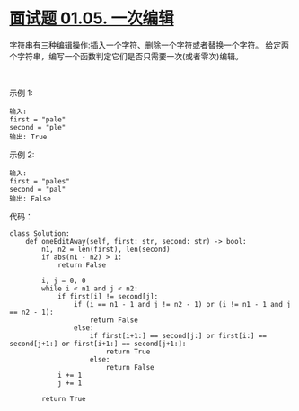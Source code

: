 # [面试题 01.05. 一次编辑](https://leetcode.cn/problems/one-away-lcci/)

字符串有三种编辑操作:插入一个字符、删除一个字符或者替换一个字符。 给定两个字符串，编写一个函数判定它们是否只需要一次(或者零次)编辑。

 

示例 1:
```
输入: 
first = "pale"
second = "ple"
输出: True
```

示例 2:
```
输入: 
first = "pales"
second = "pal"
输出: False
```

代码：
```python3
class Solution:
    def oneEditAway(self, first: str, second: str) -> bool:
        n1, n2 = len(first), len(second)
        if abs(n1 - n2) > 1:
            return False

        i, j = 0, 0
        while i < n1 and j < n2:
            if first[i] != second[j]:
                if (i == n1 - 1 and j != n2 - 1) or (i != n1 - 1 and j == n2 - 1):
                    return False
                else:
                    if first[i+1:] == second[j:] or first[i:] == second[j+1:] or first[i+1:] == second[j+1:]:
                        return True
                    else:
                        return False
            i += 1
            j += 1

        return True
```